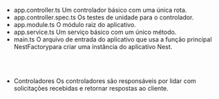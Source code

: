 
<ul>
<li>app.controller.ts	Um controlador básico com uma única rota.</li>
<li>app.controller.spec.ts	Os testes de unidade para o controlador.</li>
<li>app.module.ts	O módulo raiz do aplicativo.</li>
<li>app.service.ts	Um serviço básico com um único método.</li>
<li>main.ts	O arquivo de entrada do aplicativo que usa a função principal NestFactorypara criar uma instância do aplicativo Nest.</li>
</ul>
</br>
</br>
<ul>
<li>Controladores
Os controladores são responsáveis ​​por lidar com solicitações recebidas e retornar respostas ao cliente.</li>
</ul>